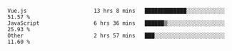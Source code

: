 
<!--
**xy406043/xy406043** is a ✨ _special_ ✨ repository because its `README.md` (this file) appears on your GitHub profile.

Here are some ideas to get you started:

- 🔭 I’m currently working on ...
- 🌱 I’m currently learning ...
- 👯 I’m looking to collaborate on ...
- 🤔 I’m looking for help with ...
- 💬 Ask me about ...
- 📫 How to reach me: ...
- 😄 Pronouns: ...
- ⚡ Fun fact: ...
-->

<!--START_SECTION:waka-->

```text
Vue.js                     13 hrs 8 mins   █████████████░░░░░░░░░░░░   51.57 %
JavaScript                 6 hrs 36 mins   ██████▒░░░░░░░░░░░░░░░░░░   25.93 %
Other                      2 hrs 57 mins   ███░░░░░░░░░░░░░░░░░░░░░░   11.60 %
```

<!--END_SECTION:waka-->
